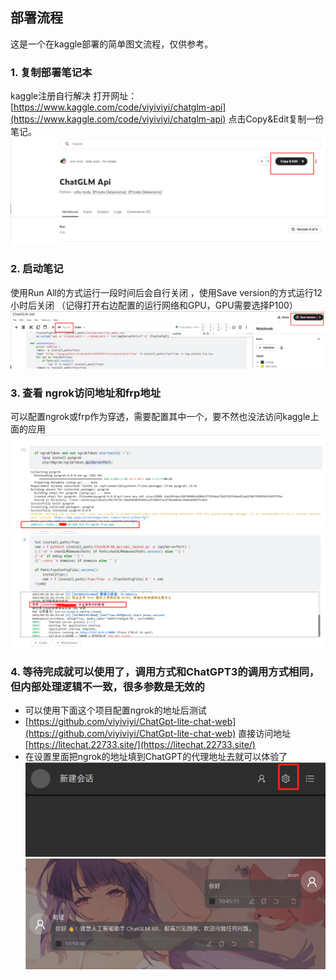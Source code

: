 ## 部署流程
这是一个在kaggle部署的简单图文流程，仅供参考。

### 1. 复制部署笔记本
kaggle注册自行解决
打开网址：[https://www.kaggle.com/code/viyiviyi/chatglm-api](https://www.kaggle.com/code/viyiviyi/chatglm-api)
点击Copy&Edit复制一份笔记。
![img](./public/Copy.png)

### 2. 启动笔记
使用Run All的方式运行一段时间后会自行关闭 ，使用Save version的方式运行12小时后关闭
（记得打开右边配置的运行网络和GPU，GPU需要选择P100）
![img](./public/start.png)

### 3. 查看 ngrok访问地址和frp地址
可以配置ngrok或frp作为穿透，需要配置其中一个，要不然也没法访问kaggle上面的应用
![img](./public/ngrok地址.png)
![img](./public/frp地址.png)

### 4. 等待完成就可以使用了，调用方式和ChatGPT3的调用方式相同，但内部处理逻辑不一致，很多参数是无效的
- 可以使用下面这个项目配置ngrok的地址后测试
- [https://github.com/viyiviyi/ChatGpt-lite-chat-web](https://github.com/viyiviyi/ChatGpt-lite-chat-web) 直接访问地址[https://litechat.22733.site/](https://litechat.22733.site/)
- 在设置里面把ngrok的地址填到ChatGPT的代理地址去就可以体验了
![img](./public/设置入口.png)
![img](./public/测试.png)